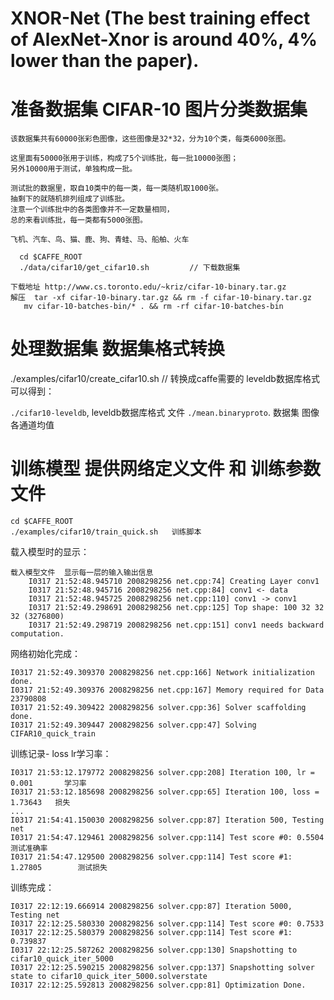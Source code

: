 # XNOR-Net (The best training effect of AlexNet-Xnor is around 40%, 4% lower than the paper).

# 准备数据集  CIFAR-10  图片分类数据集
    该数据集共有60000张彩色图像，这些图像是32*32，分为10个类，每类6000张图。
    
    这里面有50000张用于训练，构成了5个训练批，每一批10000张图；
    另外10000用于测试，单独构成一批。
    
    测试批的数据里，取自10类中的每一类，每一类随机取1000张。
    抽剩下的就随机排列组成了训练批。
    注意一个训练批中的各类图像并不一定数量相同，
    总的来看训练批，每一类都有5000张图。
    
    飞机、汽车、鸟、猫、鹿、狗、青蛙、马、船舶、火车
``` 
  cd $CAFFE_ROOT
  ./data/cifar10/get_cifar10.sh         // 下载数据集
```

    下载地址 http://www.cs.toronto.edu/~kriz/cifar-10-binary.tar.gz
    解压  tar -xf cifar-10-binary.tar.gz && rm -f cifar-10-binary.tar.gz
       mv cifar-10-batches-bin/* . && rm -rf cifar-10-batches-bin


# 处理数据集 数据集格式转换  

./examples/cifar10/create_cifar10.sh  // 转换成caffe需要的 leveldb数据库格式
可以得到：

 `./cifar10-leveldb`,  leveldb数据库格式 文件
 `./mean.binaryproto`. 数据集 图像 各通道均值
 
 
 #  训练模型  提供网络定义文件 和 训练参数文件
```
cd $CAFFE_ROOT
./examples/cifar10/train_quick.sh   训练脚本
```

载入模型时的显示：

    载入模型文件  显示每一层的输入输出信息
        I0317 21:52:48.945710 2008298256 net.cpp:74] Creating Layer conv1
        I0317 21:52:48.945716 2008298256 net.cpp:84] conv1 <- data
        I0317 21:52:48.945725 2008298256 net.cpp:110] conv1 -> conv1
        I0317 21:52:49.298691 2008298256 net.cpp:125] Top shape: 100 32 32 32 (3276800)
        I0317 21:52:49.298719 2008298256 net.cpp:151] conv1 needs backward computation.
        
网络初始化完成：

    I0317 21:52:49.309370 2008298256 net.cpp:166] Network initialization done.
    I0317 21:52:49.309376 2008298256 net.cpp:167] Memory required for Data 23790808
    I0317 21:52:49.309422 2008298256 solver.cpp:36] Solver scaffolding done.
    I0317 21:52:49.309447 2008298256 solver.cpp:47] Solving CIFAR10_quick_train
    
训练记录- loss lr学习率：


    I0317 21:53:12.179772 2008298256 solver.cpp:208] Iteration 100, lr = 0.001       学习率
    I0317 21:53:12.185698 2008298256 solver.cpp:65] Iteration 100, loss = 1.73643   损失
    ...
    I0317 21:54:41.150030 2008298256 solver.cpp:87] Iteration 500, Testing net
    I0317 21:54:47.129461 2008298256 solver.cpp:114] Test score #0: 0.5504         测试准确率
    I0317 21:54:47.129500 2008298256 solver.cpp:114] Test score #1: 1.27805        测试损失
    
训练完成：

    I0317 22:12:19.666914 2008298256 solver.cpp:87] Iteration 5000, Testing net
    I0317 22:12:25.580330 2008298256 solver.cpp:114] Test score #0: 0.7533
    I0317 22:12:25.580379 2008298256 solver.cpp:114] Test score #1: 0.739837
    I0317 22:12:25.587262 2008298256 solver.cpp:130] Snapshotting to cifar10_quick_iter_5000
    I0317 22:12:25.590215 2008298256 solver.cpp:137] Snapshotting solver state to cifar10_quick_iter_5000.solverstate
    I0317 22:12:25.592813 2008298256 solver.cpp:81] Optimization Done.
    
    
    
